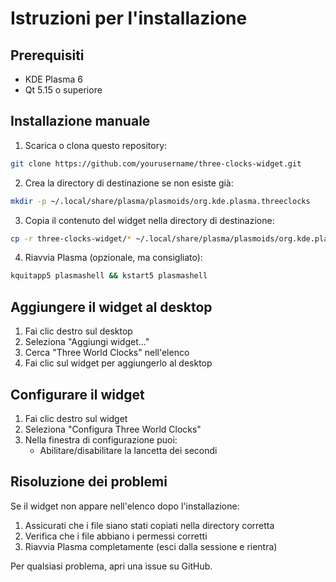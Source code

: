 # Istruzioni per l'installazione

## Prerequisiti

- KDE Plasma 6
- Qt 5.15 o superiore

## Installazione manuale

1. Scarica o clona questo repository:

```bash
git clone https://github.com/yourusername/three-clocks-widget.git
```

2. Crea la directory di destinazione se non esiste già:

```bash
mkdir -p ~/.local/share/plasma/plasmoids/org.kde.plasma.threeclocks
```

3. Copia il contenuto del widget nella directory di destinazione:

```bash
cp -r three-clocks-widget/* ~/.local/share/plasma/plasmoids/org.kde.plasma.threeclocks/
```

4. Riavvia Plasma (opzionale, ma consigliato):

```bash
kquitapp5 plasmashell && kstart5 plasmashell
```

## Aggiungere il widget al desktop

1. Fai clic destro sul desktop
2. Seleziona "Aggiungi widget..."
3. Cerca "Three World Clocks" nell'elenco
4. Fai clic sul widget per aggiungerlo al desktop

## Configurare il widget

1. Fai clic destro sul widget
2. Seleziona "Configura Three World Clocks"
3. Nella finestra di configurazione puoi:
   - Abilitare/disabilitare la lancetta dei secondi

## Risoluzione dei problemi

Se il widget non appare nell'elenco dopo l'installazione:

1. Assicurati che i file siano stati copiati nella directory corretta
2. Verifica che i file abbiano i permessi corretti
3. Riavvia Plasma completamente (esci dalla sessione e rientra)

Per qualsiasi problema, apri una issue su GitHub.